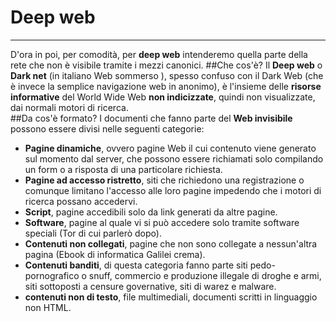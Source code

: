 # Deep web

---
D'ora in poi, per comodità, per **deep web** intenderemo quella parte della rete che non è visibile tramite i mezzi canonici.
##Che cos'è?
Il **Deep web** o **Dark net** (in italiano Web sommerso ), spesso confuso con il Dark Web (che è invece la semplice navigazione web in anonimo), è l'insieme delle **risorse informative** del World Wide Web **non indicizzate**, quindi non visualizzate, dai normali motori di ricerca.
<br/>
##Da cos'è formato?
I documenti che fanno parte del **Web invisibile** possono essere divisi nelle seguenti categorie:
* **Pagine dinamiche**, ovvero pagine Web il cui contenuto viene generato sul momento dal server, che possono essere richiamati solo compilando un form o a risposta di una particolare richiesta.
* **Pagine ad accesso ristretto**, siti che richiedono una registrazione o comunque limitano l'accesso alle loro pagine impedendo che i motori di ricerca possano accedervi.
* **Script**, pagine accedibili solo da link generati da altre pagine.
* **Software**, pagine al quale vi si può accedere solo tramite software speciali (Tor di cui parlerò dopo).
* **Contenuti non collegati**, pagine che non sono collegate a nessun'altra pagina (Ebook di informatica Galilei crema).
* **Contenuti banditi**, di questa categoria fanno parte siti pedo-pornografico o snuff, commercio e produzione illegale di droghe e armi, siti sottoposti a censure governative, siti di warez e malware.
* **contenuti non di testo**, file multimediali, documenti scritti in linguaggio non HTML.